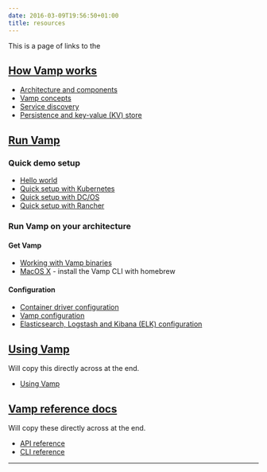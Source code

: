 ```yaml
---
date: 2016-03-09T19:56:50+01:00
title: resources
---
```

This is a page of links to the

## [How Vamp works](/how-vamp-works/)

* [Architecture and components](/components/)
* [Vamp concepts](/vamp-concepts/)  
* [Service discovery](/service-discovery/)
* [Persistence and key-value (KV) store](/persistence-key-value-store/)


## [Run Vamp](/install/)

### Quick demo setup
  * [Hello world](/vamp-hello-world/)
  * [Quick setup with Kubernetes](/quick-setup-kubernetes/)
  * [Quick setup with DC/OS](/quick-setup-dcos/)
  * [Quick setup with Rancher](/quick-setup-rancher/)

### Run Vamp on your architecture 
#### Get Vamp

* [Working with Vamp binaries](/vamp-binaries/)
* [MacOS X](/osx) - install the Vamp CLI with homebrew

#### Configuration

* [Container driver configuration](/container-drivers/)
* [Vamp configuration](/vamp-configuration/)
* [Elasticsearch, Logstash and Kibana (ELK) configuration](/elastic-configuration/) 


## [Using Vamp](/using-vamp/)
Will copy this directly across at the end.

* [Using Vamp](http://vamp.io/documentation/using-vamp/)

## [Vamp reference docs](/vamp-reference-docs/)
Will copy these directly across at the end.

* [API reference](http://vamp.io/documentation/api-reference/)
* [CLI reference](http://vamp.io/documentation/cli-reference/)


--------


